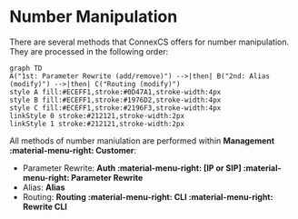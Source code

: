 # Number Manipulation

There are several methods that ConnexCS offers for number manipulation. They are processed in the following order:
```mermaid
graph TD
A("1st: Parameter Rewrite (add/remove)") -->|then| B("2nd: Alias (modify)") -->|then| C("Routing (modify)")
style A fill:#ECEFF1,stroke:#0D47A1,stroke-width:4px
style B fill:#ECEFF1,stroke:#1976D2,stroke-width:4px
style C fill:#ECEFF1,stroke:#2196F3,stroke-width:4px
linkStyle 0 stroke:#212121,stroke-width:2px
linkStyle 1 stroke:#212121,stroke-width:2px
```

All methods of number maniulation are performed within **Management :material-menu-right: Customer**:

+ Parameter Rewrite: **Auth :material-menu-right: [IP or SIP] :material-menu-right: Parameter Rewrite**
+ Alias: **Alias**
+ Routing: **Routing :material-menu-right: CLI :material-menu-right: Rewrite CLI**
